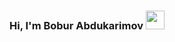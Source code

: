 ### Hi, I'm Bobur Abdukarimov <img src="https://media4.giphy.com/media/ps8PHjL5SB9PoPkfVh/giphy.gif?cid=ecf05e4797dlup8pv73k7w2zur1wugrmm3q3roq53b7a6bft&rid=giphy.gif&ct=s" width="30px">

